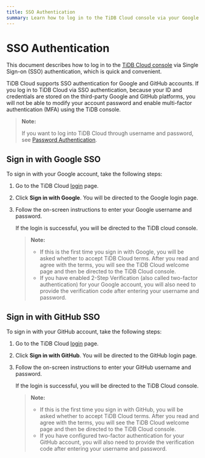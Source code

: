 ```yaml
---
title: SSO Authentication
summary: Learn how to log in to the TiDB Cloud console via your Google account or GitHub account.
---
```


# SSO Authentication

This document describes how to log in to the [TiDB Cloud console](https://tidbcloud.com/) via Single Sign-on (SSO) authentication, which is quick and convenient.

TiDB Cloud supports SSO authentication for Google and GitHub accounts. If you log in to TiDB Cloud via SSO authentication, because your ID and credentials are stored on the third-party Google and GitHub platforms, you will not be able to modify your account password and enable multi-factor authentication (MFA) using the TiDB console. 

> **Note:**
>
> If you want to log into TiDB Cloud through username and password, see [Password Authentication](/tidb-cloud/tidb-cloud-password-authentication.md).

## Sign in with Google SSO 

To sign in with your Google account, take the following steps:

1. Go to the TiDB Cloud [login](https://tidbcloud.com/) page.

2. Click **Sign in with Google**. You will be directed to the Google login page.

3. Follow the on-screen instructions to enter your Google username and password. 

    If the login is successful, you will be directed to the TiDB cloud console.

    > **Note:**
    >
    > - If this is the first time you sign in with Google, you will be asked whether to accept TiDB Cloud terms. After you read and agree with the terms, you will see the TiDB Cloud welcome page and then be directed to the TiDB Cloud console.
   > - If you have enabled 2-Step Verification (also called two-factor authentication) for your Google account, you will also need to provide the verification code after entering your username and password.

## Sign in with GitHub SSO

To sign in with your GitHub account, take the following steps:

1. Go to the TiDB Cloud [login](https://tidbcloud.com/) page.

2. Click **Sign in with GitHub**. You will be directed to the GitHub login page.

3. Follow the on-screen instructions to enter your GitHub username and password.

    If the login is successful, you will be directed to the TiDB Cloud console.
 
     > **Note:**
     >
     > - If this is the first time you sign in with GitHub, you will be asked whether to accept TiDB Cloud terms. After you read and agree with the terms, you will see the TiDB Cloud welcome page and then be directed to the TiDB Cloud console.
     > - If you have configured two-factor authentication for your GitHub account, you will also need to provide the verification code after entering your username and password.
